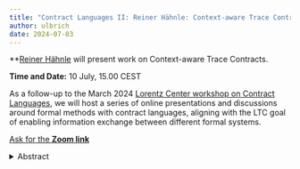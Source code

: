 ```yaml
---
title: "Contract Languages II: Reiner Hähnle: Context-aware Trace Contracts – 10 July 2024"
author: ulbrich
date: 2024-07-03
---
```


**[Reiner Hähnle](https://www.informatik.tu-darmstadt.de/se/gruppenmitglieder/groupmembers_detailseite_30784.en.jsp) will present work on Context-aware Trace Contracts.

**Time and Date:** 10 July, 15.00 CEST

<!--more-->


As a follow-up to the March 2024 [Lorentz Center workshop on Contract
Languages](https://www.lorentzcenter.nl/contract-languages.html), we
will host a series of online presentations and discussions around
formal methods with contract languages, aligning with the LTC goal of
enabling information exchange between different formal systems.

[Ask for the **Zoom link**](mailto:ulbrich@kit.edu)

<details>
  <summary>Abstract</summary>
  
**Title:**
*Context-aware Trace Contracts*,
Joint work with Eduard Kamburjan (U Oslo), Marco Scaletta (TU Darmstadt)

**Abstract:**<br>
The behavior of concurrent, asynchronous procedures depends in general on 
the call context, because of the global protocols that govern scheduling. 
This context cannot be specified with the state-based Hoare-style 
contracts common in deductive verification. Recent work generalized 
state-based to trace contracts, which permit to specify internal behavior 
of a procedure, such as calls or state changes, but not its call context. 
In this talk we discuss a program logic of context-aware trace contracts 
for specifying global behavior of asynchronous programs. We also provide a 
sound proof system. To observe the program state not merely at the end 
points of a procedure, we introduce the novel concept of an observation 
binder.

</details>
